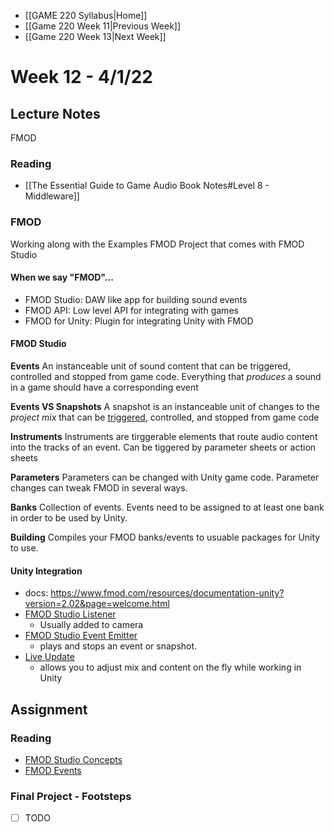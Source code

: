 - [[GAME 220 Syllabus|Home]]
- [[Game 220 Week 11|Previous Week]]
- [[Game 220 Week 13|Next Week]]

# Week 12 - 4/1/22

## Lecture Notes
FMOD

### Reading
- [[The Essential Guide to Game Audio Book Notes#Level 8 - Middleware]]

### FMOD

Working along with the Examples FMOD Project that comes with FMOD Studio

#### When we say "FMOD"...
- FMOD Studio: DAW like app for building sound events
- FMOD API: Low level API for integrating with games
- FMOD for Unity: Plugin for integrating Unity with FMOD

#### FMOD Studio

**Events**
An instanceable unit of sound content that can be triggered, controlled and stopped from game code. Everything that _produces_ a sound in a game should have a corresponding event

**Events VS Snapshots**
A snapshot is an instanceable unit of changes to the _project mix_ that can be [triggered](https://fmod.com/resources/documentation-studio?version=2.02&page=glossary.html#trigger), controlled, and stopped from game code

**Instruments**
Instruments are tirggerable elements that route audio content into the tracks of an event. Can be tiggered by parameter sheets or action sheets

**Parameters**
Parameters can be changed with Unity game code. Parameter changes can tweak FMOD in several ways.

**Banks**
Collection of events. Events need to be assigned to at least one bank in order to be used by Unity.

**Building**
Compiles your FMOD banks/events to usuable packages for Unity to use.

#### Unity Integration
- docs: https://www.fmod.com/resources/documentation-unity?version=2.02&page=welcome.html
- [FMOD Studio Listener](https://www.fmod.com/resources/documentation-unity?version=2.02&page=game-components.html#studio-listener)
	- Usually added to camera
- [FMOD Studio Event Emitter](https://www.fmod.com/resources/documentation-unity?version=2.02&page=game-components.html#studio-event-emitter) 
	- plays and stops an event or snapshot.
- [Live Update](https://www.fmod.com/resources/documentation-unity?version=2.02&page=user-guide.html#connecting-using-live-update)	
	- allows you to adjust mix and content on the fly while working in Unity
	
## Assignment
### Reading
- [FMOD Studio Concepts](https://fmod.com/resources/documentation-studio?version=2.02&page=fmod-studio-concepts.html)
- [FMOD Events](https://fmod.com/resources/documentation-studio?version=2.02&page=authoring-events.html)

### Final Project - Footsteps
- [ ] TODO